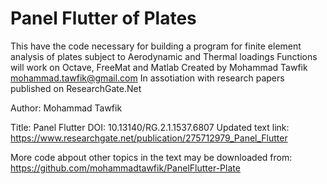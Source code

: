 # Panel Flutter of Plates
This have the code necessary for building a program for finite element analysis of plates subject to Aerodynamic and Thermal loadings
Functions will work on Octave, FreeMat and Matlab
Created by Mohammad Tawfik
mohammad.tawfik@gmail.com 
In assotiation with research papers published on ResearchGate.Net 

Author: Mohammad Tawfik

Title: Panel Flutter
DOI: 10.13140/RG.2.1.1537.6807
Updated text link:
https://www.researchgate.net/publication/275712979_Panel_Flutter

More code abpout other topics in the text may be downloaded from:
 https://github.com/mohammadtawfik/PanelFlutter-Plate
